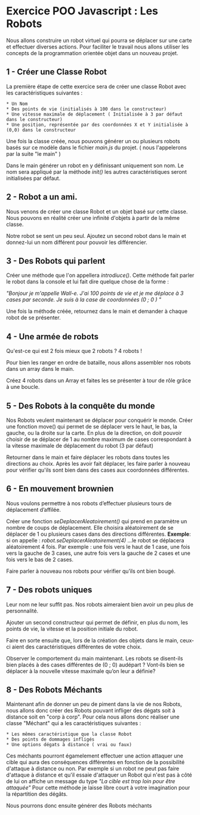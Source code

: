 # Exercice POO Javascript : Les Robots

Nous allons construire un robot virtuel qui pourra se déplacer sur une carte et effectuer diverses actions. Pour faciliter le travail nous allons utiliser les concepts de la programmation orientée objet dans un nouveau projet.

## 1 - Créer une Classe Robot

La première étape de cette exercice sera de créer une classe Robot avec les caractéristiques suivantes :

    * Un Nom
    * Des points de vie (initialisés à 100 dans le constructeur)
    * Une vitesse maximale de déplacement ( Initialisée à 3 par défaut dans le constructeur)
    * Une position, représentée par des coordonnées X et Y initialisée à (0,0) dans le constructeur

Une fois la classe créée, nous pouvons générer un ou plusieurs robots basés sur ce modèle dans le fichier *main.js* du projet. ( nous l'appelerons par la suite "le main" )

Dans le main générer un robot en y définissant uniquement son nom. Le nom sera appliqué par la méthode *init()* les autres caractéristiques seront initialisées par défaut.

## 2 - Robot a un ami.

Nous venons de créer une classe Robot et un objet basé sur cette classe. Nous pouvons en réalité créer une infinité d'objets à partir de la même classe.

Notre robot se sent un peu seul. Ajoutez un second robot dans le main et donnez-lui un nom différent pour pouvoir les différencier.

## 3 - Des Robots qui parlent

Créer une méthode que l'on appellera *introdiuce()*. Cette méthode fait parler le robot dans la console et lui fait dire quelque chose de la forme :

*"Bonjour je m'appelle Wall-e. J'ai 100 points de vie et je me déplace à 3 cases par seconde. Je suis à la case de coordonnées (0 ; 0 ) "*

Une fois la méthode créée, retournez dans le main et demander à chaque robot de se présenter.

## 4 - Une armée de robots

Qu'est-ce qui est 2 fois mieux que 2 robots ? 4 robots !

Pour bien les ranger en ordre de bataille, nous allons assembler nos robots dans un array dans le main.

Créez 4 robots dans un Array et faites les se présenter à tour de rôle grâce à une boucle.

## 5 - Des Robots à la conquête du monde

Nos  Robots veulent maintenant se déplacer pour conquérir le monde. Créer une fonction move() qui permet de se déplacer vers le haut, le bas, la gauche, ou la droite sur la carte. En plus de la direction, on doit pouvoir choisir de se déplacer de 1 au nombre maximum de cases correspondant à la vitesse maximale de déplacement du robot (3 par défaut)

Retourner dans le main et faire déplacer les robots dans toutes les directions au choix. Après les avoir fait déplacer, les faire parler à nouveau pour vérifier qu'ils sont bien dans des cases aux coordonnées différentes.

## 6 - En mouvement brownien

Nous voulons permettre à nos robots d’effectuer plusieurs tours de déplacement d’affilée.

Créer une fonction *seDeplacerAleatoirement()* qui prend en paramètre un nombre de coups de déplacement. Elle choisira aléatoirement de se déplacer de 1 ou plusieurs cases dans des directions différentes.
**Exemple**: si on appelle : *robot.seDeplacerAleatoirement(4)* …le robot se déplacera aléatoirement 4 fois. Par exemple : une fois vers le haut de 1 case, une fois vers la gauche de 3 cases, une autre fois vers la gauche de 2 cases et une fois vers le bas de 2 cases.

Faire parler à nouveau nos robots pour vérifier qu’ils ont bien bougé.

## 7 - Des robots uniques
Leur nom ne leur suffit pas. Nos robots aimeraient bien avoir un peu plus de personnalité.

Ajouter un second constructeur qui permet de définir, en plus du nom, les points de vie, la vitesse et la position initiale du robot.

Faire en sorte ensuite que, lors de la création des objets dans le main, ceux‐ci aient des caractéristiques  différentes de votre choix.

Observer le comportement du main maintenant. Les robots se disent-ils bien placés à des cases différentes de (0 ; 0) audépart ? Vont‐ils bien se déplacer à la nouvelle vitesse maximale qu’on leur a définie?

## 8 - Des Robots Méchants
Maintenant afin de donner un peu de piment dans la vie de nos Robots, nous allons donc créer des Robots pouvant infliger des dégats soit à distance soit en "corp à corp". Pour cela nous allons donc réaliser une classe "Méchant" qui a les caractéristiques suivantes :

    * Les mêmes caractéristique que la classe Robot
    * Des points de dommages infligés
    * Une options dégats à distance ( vrai ou faux)
    
Ces méchants pourront égamelement effectuer une action attaquer une cible qui aura des conséquences différentes en fonction de la possibilité d'attaque à distance ou non. Par exemple si un robot ne peut pas faire d'attaque à distance et qu'il essaie d'attaquer un Robot qui n'est pas à côté de lui on affiche un message du type *"La cible est trop loin pour être attaquée"* Pour cette méthode je laisse libre court à votre imagination pour la répartition des dégâts. 

Nous pourrons donc ensuite générer des Robots méchants
